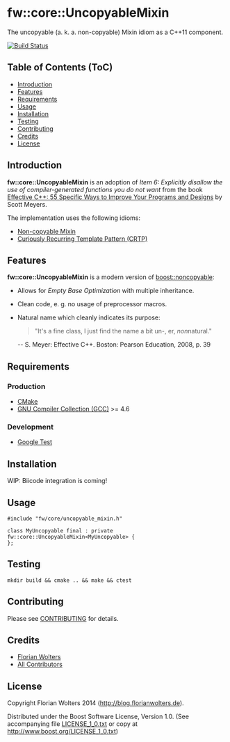 # fw::core::UncopyableMixin

The uncopyable (a. k. a. non-copyable) Mixin idiom as a C++11 component.

[![Build Status](https://travis-ci.org/FlorianWolters/cpp-component-core-uncopyable-mixin.svg)](https://travis-ci.org/FlorianWolters/cpp-component-core-uncopyable-mixin)

## Table of Contents (ToC)

* [Introduction](#introduction)
* [Features](#features)
* [Requirements](#requirements)
* [Usage](#usage)
* [Installation](#installation)
* [Testing](#testing)
* [Contributing](#contributing)
* [Credits](#credits)
* [License](#license)

## Introduction

**fw::core::UncopyableMixin** is an adoption of *Item 6: Explicitly disallow the
use of compiler-generated functions you do not want* from the book [Effective
C++: 55 Specific Ways to Improve Your Programs and Designs][50] by
Scott Meyers.

The implementation uses the following idioms:

* [Non-copyable Mixin][19]
* [Curiously Recurring Template Pattern (CRTP)][20]

## Features

**fw::core::UncopyableMixin** is a modern version of [boost::noncopyable][51]:

* Allows for *Empty Base Optimization* with multiple inheritance.
* Clean code, e. g. no usage of preprocessor macros.
* Natural name which cleanly indicates its purpose:

  > "It's a fine class, I just find the name a bit un-, er, *non*natural."

  -- S. Meyer: Effective C++. Boston: Pearson Education, 2008, p. 39

## Requirements

### Production

* [CMake][1]
* [GNU Compiler Collection (GCC)][2] >= 4.6

### Development

* [Google Test][3]

## Installation

WIP: Biicode integration is coming!

## Usage

    #include "fw/core/uncopyable_mixin.h"

    class MyUncopyable final : private fw::core::UncopyableMixin<MyUncopyable> {
    };

## Testing

    mkdir build && cmake .. && make && ctest

## Contributing

Please see [CONTRIBUTING](CONTRIBUTING.md) for details.

## Credits

* [Florian Wolters][100]
* [All Contributors][101]

## License

Copyright Florian Wolters 2014 (http://blog.florianwolters.de).

Distributed under the Boost Software License, Version 1.0. (See accompanying
file [LICENSE_1_0.txt](LICENSE_1_0.txt) or copy at
<http://www.boost.org/LICENSE_1_0.txt>)

[1]: http://cmake.org
     "CMake"
[2]: https://gcc.gnu.org
     "GCC, the GNU Compiler Collection"
[3]: https://code.google.com/p/googletest
     "Google Test"
[19]: https://en.wikibooks.org/wiki/More_C++_Idioms/Non-copyable_Mixin
[20]: https://en.wikibooks.org/wiki/More_C++_Idioms/Curiously_Recurring_Template_Pattern
[50]: https://books.google.de/books?id=Qx5oyB49poYC
[51]: http://boost.org/libs/core/noncopyable.htm
      "noncopyable"
[100]: https://github.com/FlorianWolters
       "FlorianWolters · GitHub"
[101]: https://github.com/FlorianWolters/cpp-component-core-uncopyable-mixin/contributors
       "Contributors to FlorianWolters/cpp-component-core-uncopyable-mixin"
